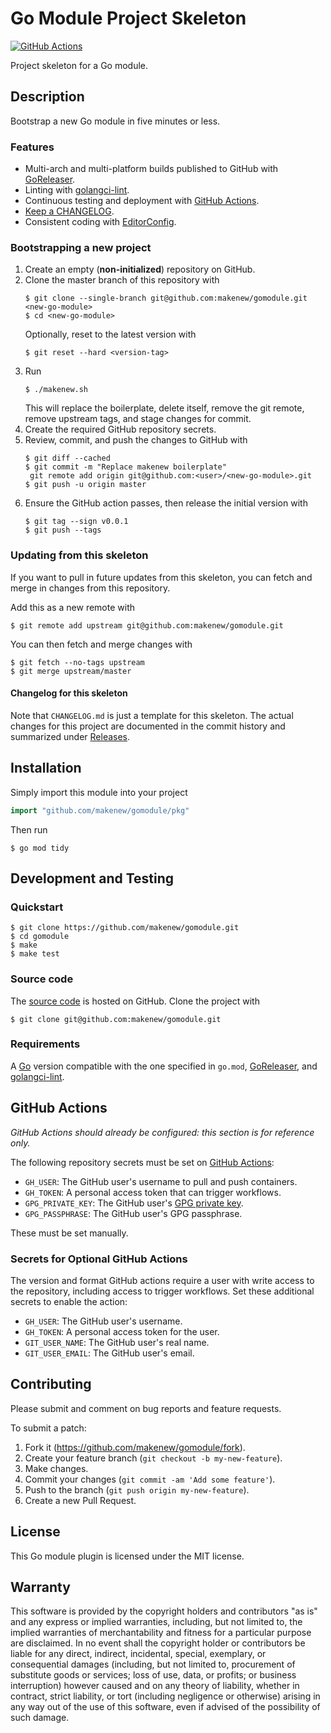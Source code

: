 # Go Module Project Skeleton

[![GitHub Actions](https://github.com/makenew/gomodule/workflows/main/badge.svg)](https://github.com/makenew/gomodule/actions)

Project skeleton for a Go module.

## Description

Bootstrap a new Go module in five minutes or less.

### Features

- Multi-arch and multi-platform builds published to GitHub with [GoReleaser].
- Linting with [golangci-lint].
- Continuous testing and deployment with [GitHub Actions].
- [Keep a CHANGELOG].
- Consistent coding with [EditorConfig].

[EditorConfig]: https://editorconfig.org/
[GitHub Actions]: https://github.com/features/actions
[GitHub Container Registry]: https://github.com/features/packages
[golangci-lint]: https://golangci-lint.run/
[GoReleaser]: https://goreleaser.com/
[Keep a CHANGELOG]: https://keepachangelog.com/

### Bootstrapping a new project

1. Create an empty (**non-initialized**) repository on GitHub.
2. Clone the master branch of this repository with
   ```
   $ git clone --single-branch git@github.com:makenew/gomodule.git <new-go-module>
   $ cd <new-go-module>
   ```
   Optionally, reset to the latest version with
   ```
   $ git reset --hard <version-tag>
   ```
3. Run
   ```
   $ ./makenew.sh
   ```
   This will replace the boilerplate, delete itself,
   remove the git remote, remove upstream tags,
   and stage changes for commit.
4. Create the required GitHub repository secrets.
5. Review, commit, and push the changes to GitHub with
   ```
   $ git diff --cached
   $ git commit -m "Replace makenew boilerplate"
    git remote add origin git@github.com:<user>/<new-go-module>.git
   $ git push -u origin master
   ```
6. Ensure the GitHub action passes,
   then release the initial version with
   ```
   $ git tag --sign v0.0.1
   $ git push --tags
   ```

### Updating from this skeleton

If you want to pull in future updates from this skeleton,
you can fetch and merge in changes from this repository.

Add this as a new remote with

```
$ git remote add upstream git@github.com:makenew/gomodule.git
```

You can then fetch and merge changes with

```
$ git fetch --no-tags upstream
$ git merge upstream/master
```

#### Changelog for this skeleton

Note that `CHANGELOG.md` is just a template for this skeleton.
The actual changes for this project are documented in the commit history
and summarized under [Releases].

[Releases]: https://github.com/makenew/gomodule/releases

## Installation

Simply import this module into your project

```go
import "github.com/makenew/gomodule/pkg"
```

Then run

```
$ go mod tidy
```

## Development and Testing

### Quickstart

```
$ git clone https://github.com/makenew/gomodule.git
$ cd gomodule
$ make
$ make test
```

### Source code

The [source code] is hosted on GitHub.
Clone the project with

```
$ git clone git@github.com:makenew/gomodule.git
```

[source code]: https://github.com/makenew/gomodule

### Requirements

A [Go] version compatible with the one specified in `go.mod`,
[GoReleaser], and [golangci-lint].

[Go]: https://golang.org/
[golangci-lint]: https://golangci-lint.run/
[GoReleaser]: https://goreleaser.com/

## GitHub Actions

_GitHub Actions should already be configured: this section is for reference only._

The following repository secrets must be set on [GitHub Actions]:

- `GH_USER`: The GitHub user's username to pull and push containers.
- `GH_TOKEN`: A personal access token that can trigger workflows.
- `GPG_PRIVATE_KEY`: The GitHub user's [GPG private key].
- `GPG_PASSPHRASE`: The GitHub user's GPG passphrase.

These must be set manually.

### Secrets for Optional GitHub Actions

The version and format GitHub actions
require a user with write access to the repository,
including access to trigger workflows.
Set these additional secrets to enable the action:

- `GH_USER`: The GitHub user's username.
- `GH_TOKEN`: A personal access token for the user.
- `GIT_USER_NAME`: The GitHub user's real name.
- `GIT_USER_EMAIL`: The GitHub user's email.

[GitHub Actions]: https://github.com/features/actions
[GPG private key]: https://github.com/marketplace/actions/import-gpg#prerequisites

## Contributing

Please submit and comment on bug reports and feature requests.

To submit a patch:

1. Fork it (https://github.com/makenew/gomodule/fork).
2. Create your feature branch (`git checkout -b my-new-feature`).
3. Make changes.
4. Commit your changes (`git commit -am 'Add some feature'`).
5. Push to the branch (`git push origin my-new-feature`).
6. Create a new Pull Request.

## License

This Go module plugin is licensed under the MIT license.

## Warranty

This software is provided by the copyright holders and contributors "as is" and
any express or implied warranties, including, but not limited to, the implied
warranties of merchantability and fitness for a particular purpose are
disclaimed. In no event shall the copyright holder or contributors be liable for
any direct, indirect, incidental, special, exemplary, or consequential damages
(including, but not limited to, procurement of substitute goods or services;
loss of use, data, or profits; or business interruption) however caused and on
any theory of liability, whether in contract, strict liability, or tort
(including negligence or otherwise) arising in any way out of the use of this
software, even if advised of the possibility of such damage.
